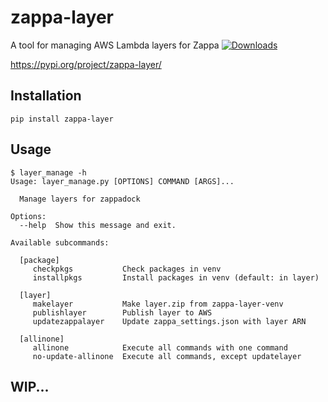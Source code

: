 # zappa-layer
A tool for managing AWS Lambda layers for Zappa
[![Downloads](https://pepy.tech/badge/zappa-layer)](https://pepy.tech/project/zappa-layer)

https://pypi.org/project/zappa-layer/

## Installation
```
pip install zappa-layer
```

## Usage
```
$ layer_manage -h
Usage: layer_manage.py [OPTIONS] COMMAND [ARGS]...

  Manage layers for zappadock

Options:
  --help  Show this message and exit.

Available subcommands:
  
  [package]
     checkpkgs           Check packages in venv
     installpkgs         Install packages in venv (default: in layer)
  
  [layer]
     makelayer           Make layer.zip from zappa-layer-venv
     publishlayer        Publish layer to AWS
     updatezappalayer    Update zappa_settings.json with layer ARN
  
  [allinone]
     allinone            Execute all commands with one command
     no-update-allinone  Execute all commands, except updatelayer
```

## WIP...
